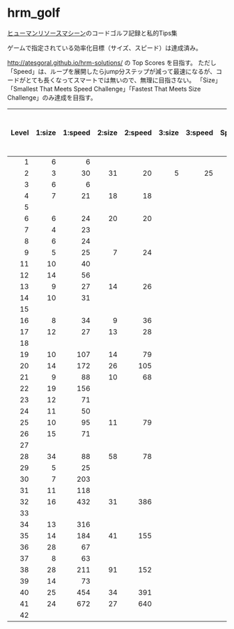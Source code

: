 # hrm_golf
[ヒューマンリソースマシーン](https://ec.nintendo.com/JP/ja/titles/70010000000753)のコードゴルフ記録と私的Tips集

ゲームで指定されている効率化目標（サイズ、スピード）は達成済み。

http://atesgoral.github.io/hrm-solutions/ の Top Scores を目指す。
ただし「Speed」は、ループを展開したらjump分ステップが減って最速になるが、コードがとても長くなってスマートでは無いので、無理に目指さない。
「Size」「Smallest That Meets Speed Challenge」「Fastest That Meets Size Challenge」のみ達成を目指す。

| Level | 1:size | 1:speed | 2:size | 2:speed | 3:size | 3:speed | Speed | Smallest That Meets Speed Challenge | Fastest That Meets Size Challenge |
|-:|-:|-:|-:|-:|-:|-:|:-:|:-:|:-:|
| 1| 6|  6|  |   |  |   |1|1|1|
| 2| 3| 30|31| 20| 5| 25|1|3|1|
| 3| 6|  6|  |   |  |   |1|1|1|
| 4| 7| 21|18| 18|  |   |1|1|1|
| 5|
| 6| 6| 24|20| 20|  |   |1|1|1|
| 7| 4| 23|  |   |  |   |1|1|1|
| 8| 6| 24|  |   |  |   |1|1|1|
| 9| 5| 25| 7| 24|  |   |1|1|1|
|11|10| 40|  |   |  |   |1|1|1|
|12|14| 56|  |   |  |   |1|1|1|
|13| 9| 27|14| 26|  |   |1|1|1|
|14|10| 31|  |   |  |   |1|1|1|
|15|
|16| 8| 34| 9| 36|  |   | |1|1|
|17|12| 27|13| 28|  |   | | | |
|18|
|19|10|107|14| 79|  |   |1| | |
|20|14|172|26|105|  |   |1| | |
|21| 9| 88|10| 68|  |   |1|2|2|
|22|19|156|  |   |  |   | | | |
|23|12| 71|  |   |  |   |1|1|1|
|24|11| 50|  |   |  |   |1|1|1|
|25|10| 95|11| 79|  |   |1|2|2|
|26|15| 71|  |   |  |   |1|1|1|
|27|
|28|34| 88|58| 78|  |   | | | |
|29| 5| 25|  |   |  |   |1|1|1|
|30| 7|203|  |   |  |   |1|1|1|
|31|11|118|  |   |  |   | | |1|
|32|16|432|31|386|  |   | | | |
|33|
|34|13|316|  |   |  |   |1| | |
|35|14|184|41|155|  |   | | | |
|36|28| 67|  |   |  |   | | | |
|37| 8| 63|  |   |  |   |1|1|1|
|38|28|211|91|152|  |   | | | |
|39|14| 73|  |   |  |   |1|1|1|
|40|25|454|34|391|  |   | | | |
|41|24|672|27|640|  |   | | | |
|42|
